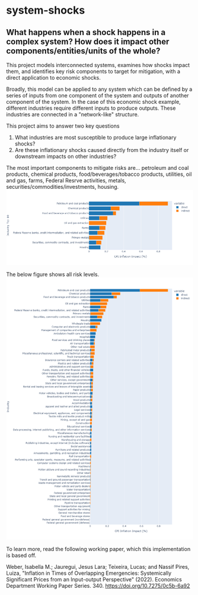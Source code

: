 # system-shocks

## What happens when a shock happens in a complex system? How does it impact other components/entities/units of the whole? 

This project models interconnected systems, examines how shocks impact them, and identifies key risk components to target for mitigation, with a direct application to economic shocks. 

Broadly, this model can be applied to any system which can be defined by a series of inputs from one component of the system and outputs of another component of the system. In the case of this economic shock example, different industries require different inputs to produce outputs. These industries are connected in a "network-like" structure.

This project aims to answer two key questions
1. What industries are most susceptible to produce large inflationary shocks?
2. Are these inflationary shocks caused directly from the industry itself or downstream impacts on other industries? 

The most important components to mitigate risks are... petroleum and coal products, chemical products, food/beverages/tobacco products, utilities, oil and gas, farms, Federal Resrve activities, metals, securities/commodities/investments, housing.
![Top 10 Risky Components To Mitigate](https://github.com/dnlwu/system-shocks/blob/main/results/topten_cpi.png?raw=True)

The below figure shows all risk levels.
![All Components Risk Levels](https://github.com/dnlwu/system-shocks/blob/main/results/full_cpi.png?raw=True)

To learn more, read the following working paper, which this implementation is based off. 

Weber, Isabella M.; Jauregui, Jesus Lara; Teixeira, Lucas; and Nassif Pires, Luiza, "Inflation in Times of
Overlapping Emergencies: Systemically Significant Prices from an Input-output Perspective" (2022).
Economics Department Working Paper Series. 340.
https://doi.org/10.7275/0c5b-6a92
